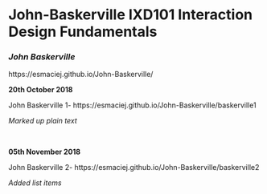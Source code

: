 <h1>John-Baskerville IXD101 Interaction Design Fundamentals</h1>
<p><i><h3>John Baskerville</i></h3></p>
https://esmaciej.github.io/John-Baskerville/
<br>

<p><b>20th October 2018</b></p>
<p>John Baskerville 1- https://esmaciej.github.io/John-Baskerville/baskerville1</p>
<p><i>Marked up plain text</i></p>
<br>

<p><b>05th November 2018</b></p>
<p>John Baskerville 2- https://esmaciej.github.io/John-Baskerville/baskerville2</p>
<p><i>Added list items</i></p>
<br>
